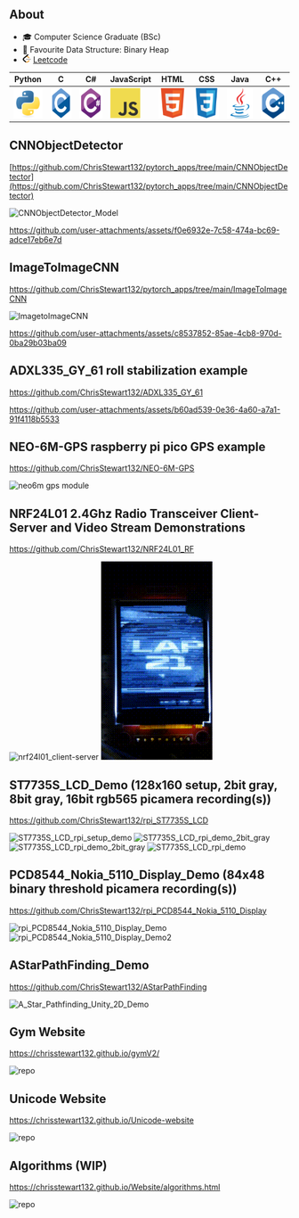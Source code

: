 
<!--
**ChrisStewart132/ChrisStewart132** is a ✨ _special_ ✨ repository because its `README.md` (this file) appears on your GitHub profile.

Here are some ideas to get you started:

- 🔭 I’m currently working on ...
- 🌱 I’m currently learning ...
- 👯 I’m looking to collaborate on ...
- 🤔 I’m looking for help with ...
- 💬 Ask me about ...
- 📫 How to reach me: ...
- 😄 Pronouns: ...
- ⚡ Fun fact: ...
-->


## About
- 🎓 Computer Science Graduate (BSc)
- 🌟 Favourite Data Structure: Binary Heap
-  <img src="assets/icons/leetcode.png" alt="Leetcode Logo" width="15" height="15"> [Leetcode](https://leetcode.com/u/Christopher1337/)

| Python | C | C#| JavaScript| HTML| CSS|Java|C++|
|----------|----------|----------|----------|----------|----------|----------|----------|
|  	<img src="assets/icons/python-original.svg" title="Python"  alt="Python" width="55" height="55"/> |	<img src="assets/icons/c-original.svg" title="C"  alt="C" width="55" height="55"/>  |	<img src="assets/icons/csharp-original.svg" title="C#" alt="C#" width="55" height="55"/>|	<img src="assets/icons/javascript-original.svg" title="JavaScript" alt="JavaScript" width="55" height="55"/>|	<img src="assets/icons/html5-original.svg" title="HTML" alt="HTML" width="55" height="55"/>|	<img src="assets/icons/css3-original.svg" title="CSS" alt="CSS" width="55" height="55"/>|	<img src="assets/icons/java-original.svg" title="Java" alt="Java" width="55" height="55"/>|	<img src="assets/icons/cplusplus-original.svg" title="C++" alt="C++" width="55" height="55"/>

## CNNObjectDetector
[https://github.com/ChrisStewart132/pytorch_apps/tree/main/CNNObjectDetector](https://github.com/ChrisStewart132/pytorch_apps/tree/main/CNNObjectDetector)

![CNNObjectDetector_Model](https://github.com/user-attachments/assets/46e5004b-d0c7-4688-8cbd-251a3ec8f358)

https://github.com/user-attachments/assets/f0e6932e-7c58-474a-bc69-adce17eb6e7d


## ImageToImageCNN
https://github.com/ChrisStewart132/pytorch_apps/tree/main/ImageToImageCNN

![ImagetoImageCNN](https://github.com/user-attachments/assets/281ce335-da41-49d3-af54-c7af603b5a5d)

https://github.com/user-attachments/assets/c8537852-85ae-4cb8-970d-0ba29b03ba09

## ADXL335_GY_61 roll stabilization example
https://github.com/ChrisStewart132/ADXL335_GY_61


https://github.com/user-attachments/assets/b60ad539-0e36-4a60-a7a1-91f4118b5533


## NEO-6M-GPS raspberry pi pico GPS example
https://github.com/ChrisStewart132/NEO-6M-GPS

<img src="assets/gifs/neo6m.gif" width="600" alt="neo6m gps module">

## NRF24L01 2.4Ghz Radio Transceiver Client-Server and Video Stream Demonstrations
https://github.com/ChrisStewart132/NRF24L01_RF

<img src="assets/gifs/nrf24l01_client-server.gif" width="600" alt="nrf24l01_client-server"> ![NRF24L01_single_rpi_2_rf_4bitgrayscale](assets/gifs/NRF24L01_single_rpi_2_rf_4bitgrayscale.gif)

## ST7735S_LCD_Demo (128x160 setup, 2bit gray, 8bit gray, 16bit rgb565 picamera recording(s))
https://github.com/ChrisStewart132/rpi_ST7735S_LCD

![ST7735S_LCD_rpi_setup_demo](assets/gifs/ST7735S_LCD_rpi_setup_demo.gif) ![ST7735S_LCD_rpi_demo_2bit_gray](assets/gifs/ST7735S_LCD_rpi_demo_2bit_gray.gif) ![ST7735S_LCD_rpi_demo_2bit_gray](assets/gifs/ST7735S_LCD_rpi_demo_8bit_gray.gif) ![ST7735S_LCD_rpi_demo](assets/gifs/ST7735S_LCD_rpi_demo.gif)


## PCD8544_Nokia_5110_Display_Demo (84x48 binary threshold picamera recording(s))
https://github.com/ChrisStewart132/rpi_PCD8544_Nokia_5110_Display

![rpi_PCD8544_Nokia_5110_Display_Demo](assets/gifs/rpi_PCD8544_Nokia_5110_Display_Demo.gif) ![rpi_PCD8544_Nokia_5110_Display_Demo2](assets/gifs/rpi_PCD8544_Nokia_5110_Display_Demo2.gif)

## AStarPathFinding_Demo
https://github.com/ChrisStewart132/AStarPathFinding
<!---![AStarPathFinding_Demo](assets/gifs/AStarPathFinding_Demo.gif)-->
![A_Star_Pathfinding_Unity_2D_Demo](assets/gifs/A_Star_Pathfinding_Unity_2D_Demo.gif)

## Gym Website
https://chrisstewart132.github.io/gymV2/

![repo](https://github.com/ChrisStewart132/gymV2)

## Unicode Website
https://chrisstewart132.github.io/Unicode-website

![repo](https://github.com/ChrisStewart132/Unicode-website)

## Algorithms (WIP)
https://chrisstewart132.github.io/Website/algorithms.html

![repo](https://github.com/ChrisStewart132/Website)
